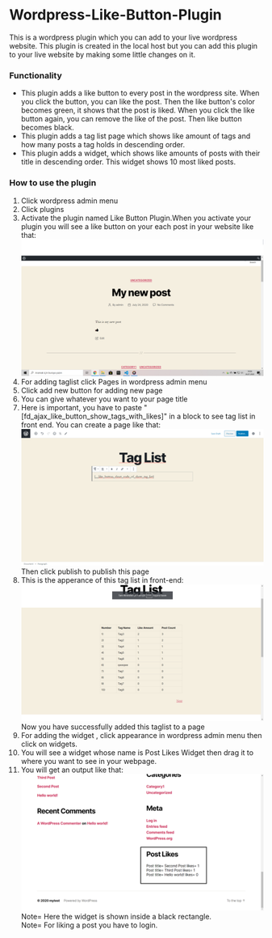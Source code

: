 # Wordpress-Like-Button-Plugin
This is a wordpress plugin which you can add  to your live wordpress website. This plugin is created in the local host but you can add this plugin to your live website by making some little changes on it.<br>
### Functionality <br>
* This plugin adds a like button to every post in the wordpress site. When you click the button, you can like the post. Then the like button's color becomes green, it shows that the post is liked. When you click the like button again, you can remove the like of the post. Then like button becomes black.
* This plugin adds a tag list page which shows like amount  of tags and how many posts a tag holds in descending order.
* This plugin adds a widget, which shows like amounts of posts with their title in descending order. This widget shows 10 most liked posts.

### How to use the plugin
1) Click wordpress admin menu
2) Click plugins 
3) Activate the plugin named Like Button Plugin.When you activate your plugin you will see a like button on your each post in your website like that:
<img src="images/Ekran Görüntüsü (7).png"> <br>
4) For adding taglist click Pages in wordpress admin menu
5) Click add new button for adding new page 
6) You can give whatever you want to your page title <br>
7) Here is important, you have to paste "[fd_ajax_like_button_show_tags_with_likes]" in a block to see tag list in front end. You can create a page like that: <br>
<img src="images/Ekran Görüntüsü (9).png"> <br>
Then click publish to publish this page
8) This is the apperance of this tag list in front-end:
<img src="images/Ekran Görüntüsü (10).png"> <br>
Now you have successfully added this taglist to a page
9) For adding the widget , click appearance in wordpress admin menu then click on widgets.
 10) You will see a widget whose name is Post Likes Widget then drag it to where you want to see in your webpage.
 11) You will get an output like that: <br>
<img src="images/Ekran Görüntüsü (11).png"> <br>
Note= Here the widget is shown inside a black rectangle.<br>
Note= For liking a post you have to login. 

